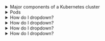 <details>
<summary>Major components of a Kubernetes cluster</summary>
<br>

  The masters are where the control plane components run. Under the hood, there are several system services, including the API server that exposes a public REST interface to the cluster. Masters make all of the deployment and scheduling decisions, and the multi-master HA is important for production-grade environments.

Nodes are where user applications run. Each node runs a service, called the kubelet, that registers the node with the cluster and communicates with the API server. It watches the API for new work tasks and maintains a reporting channel. Nodes also have a container runtime and the kube-proxy service. The container runtime, such as Docker or containerd, is responsible for all container-related operations. The kube-proxy is responsible for networking on the node.

We also talked about some of the major Kubernetes API objects, such as Pods, Deployments, and Services. The Pod is the basic building block. Deployments add self-healing, scaling, and updates. Services add stable networking and load balancing.
  
</details>

<details>
<summary>Pods</summary>
<br>

The atomic unit of deployment in the Kubernetes world is the Pod. Each Pod consists of one or more containers and gets deployed to a single node in the cluster. The deployment operation is an all or nothing atomic operation.

Pods are defined and deployed declaratively using a YAML manifest file, and it’s normal to deploy them via higher-level controllers, such as Deployments. You use the kubectl command-line to POST the manifest to the API server; it gets stored in the cluster store and converted into a PodSpec that is scheduled to a healthy cluster node with enough available resources.

The process on the worker node that accepts the PodSpec is the kubelet. This is the main Kubernetes agent running on every node in the cluster. It takes the PodSpec and is responsible for pulling all images and starting all containers in the Pod.

If you deploy a singleton Pod (a Pod that is not deployed via a controller) to your cluster, and the node it is running on fails, the singleton Pod is not rescheduled on another node. Because of this, you should almost always deploy Pods via higher-level controllers, such as Deployments and DaemonSets. These add capabilities, such as self-healing and rollbacks, which are at the heart of what makes Kubernetes so powerful.

</details>

<details>
<summary>How do I dropdown?</summary>
<br>
This is how you dropdown.
</details>

<details>
<summary>How do I dropdown?</summary>
<br>
This is how you dropdown.
</details>

<details>
<summary>How do I dropdown?</summary>
<br>
This is how you dropdown.
</details>

<details>
<summary>How do I dropdown?</summary>
<br>
This is how you dropdown.
</details>
